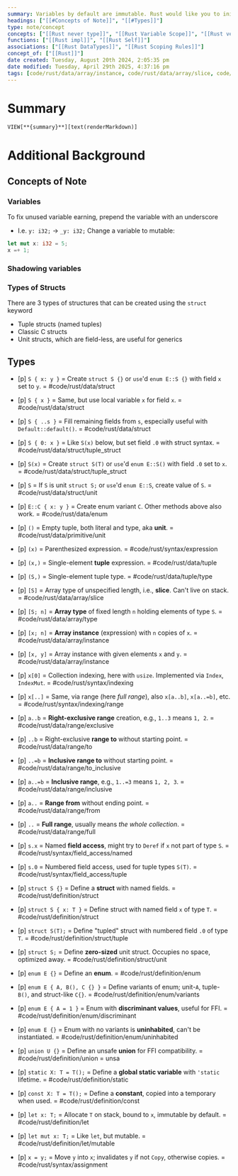 ```yaml
---
summary: Variables by default are immutable. Rust would like you to initialize and use each variable. Structs are data types and memory locations defined with keywords.
headings: ["[[#Concepts of Note]]", "[[#Types]]"]
type: note/concept
concepts: ["[[Rust never type]]", "[[Rust Variable Scope]]", "[[Rust vector]]"]
functions: ["[[Rust impl]]", "[[Rust Self]]"]
associations: ["[[Rust DataTypes]]", "[[Rust Scoping Rules]]"]
concept_of: ["[[Rust]]"]
date created: Tuesday, August 20th 2024, 2:05:35 pm
date modified: Tuesday, April 29th 2025, 4:37:16 pm
tags: [code/rust/data/array/instance, code/rust/data/array/slice, code/rust/data/array/type, code/rust/data/enum, code/rust/data/primitive/unit, code/rust/data/range/exclusive, code/rust/data/range/from, code/rust/data/range/full, code/rust/data/range/inclusive, code/rust/data/range/to, code/rust/data/range/to_inclusive, code/rust/data/struct, code/rust/data/struct/tuple_struct, code/rust/data/struct/unit, code/rust/data/tuple, code/rust/data/tuple/type, code/rust/definition/const, code/rust/definition/enum, code/rust/definition/enum/discriminant, code/rust/definition/enum/uninhabited, code/rust/definition/enum/variants, code/rust/definition/let, code/rust/definition/let/mutable, code/rust/definition/static, code/rust/definition/struct, code/rust/definition/struct/tuple, code/rust/definition/struct/unit, code/rust/definition/union, code/rust/syntax/assignment, code/rust/syntax/expression, code/rust/syntax/field_access/named, code/rust/syntax/field_access/tuple, code/rust/syntax/indexing, code/rust/syntax/indexing/range]
---
```

# Summary
`VIEW[**{summary}**][text(renderMarkdown)]`

# Additional Background

## Concepts of Note
### Variables
To fix unused variable earning, prepend the variable with an underscore
- I.e. `y: i32;` -> `_y: i32;`
Change a variable to mutable:
```rust
let mut x: i32 = 5;
x =+ 1;
```

### Shadowing variables 


### Types of Structs
There are 3 types of structures that can be created using the `struct` keyword
- Tuple structs (named tuples)
- Classic C structs
- Unit structs, which are field-less, are useful for generics

## Types
- [p] `S { x: y }` = Create `struct S {}` or `use`'d `enum E::S {}` with field `x` set to `y`. = #code/rust/data/struct  
<!--ID: 1751434090005-->

- [p] `S { x }` = Same, but use local variable `x` for field `x`. = #code/rust/data/struct  
<!--ID: 1751434090009-->

- [p] `S { ..s }` = Fill remaining fields from `s`, especially useful with `Default::default()`. = #code/rust/data/struct  
<!--ID: 1751434090014-->

- [p] `S { 0: x }` = Like `S(x)` below, but set field `.0` with struct syntax. = #code/rust/data/struct/tuple_struct  
<!--ID: 1751434090018-->

- [p] `S(x)` = Create `struct S(T)` or `use`'d `enum E::S()` with field `.0` set to `x`. = #code/rust/data/struct/tuple_struct  
<!--ID: 1751434090022-->

- [p] `S` = If `S` is unit `struct S;` or `use`'d `enum E::S`, create value of `S`. = #code/rust/data/struct/unit  
<!--ID: 1751434090026-->

- [p] `E::C { x: y }` = Create enum variant `C`. Other methods above also work. = #code/rust/data/enum  
<!--ID: 1751434090031-->

- [p] `()` = Empty tuple, both literal and type, aka **unit**. = #code/rust/data/primitive/unit  
<!--ID: 1751434090036-->

- [p] `(x)` = Parenthesized expression. = #code/rust/syntax/expression  
<!--ID: 1751434090040-->

- [p] `(x,)` = Single-element **tuple** expression. = #code/rust/data/tuple  
<!--ID: 1751434090044-->

- [p] `(S,)` = Single-element tuple type. = #code/rust/data/tuple/type  
<!--ID: 1751434090048-->

- [p] `[S]` = Array type of unspecified length, i.e., **slice**. Can't live on stack. = #code/rust/data/array/slice  
<!--ID: 1751434090052-->

- [p] `[S; n]` = **Array type** of fixed length `n` holding elements of type `S`. = #code/rust/data/array/type  
<!--ID: 1751434090059-->

- [p] `[x; n]` = **Array instance** (expression) with `n` copies of `x`. = #code/rust/data/array/instance  
<!--ID: 1751434090063-->

- [p] `[x, y]` = Array instance with given elements `x` and `y`. = #code/rust/data/array/instance  
<!--ID: 1751434090066-->

- [p] `x[0]` = Collection indexing, here with `usize`. Implemented via `Index`, `IndexMut`. = #code/rust/syntax/indexing  
<!--ID: 1751434090070-->

- [p] `x[..]` = Same, via range (here _full range_), also `x[a..b]`, `x[a..=b]`, etc. = #code/rust/syntax/indexing/range  
<!--ID: 1751434090077-->

- [p] `a..b` = **Right-exclusive range** creation, e.g., `1..3` means `1, 2`. = #code/rust/data/range/exclusive  
<!--ID: 1751434090083-->

- [p] `..b` = Right-exclusive **range to** without starting point. = #code/rust/data/range/to  
<!--ID: 1751434090088-->

- [p] `..=b` = **Inclusive range to** without starting point. = #code/rust/data/range/to_inclusive  
<!--ID: 1751434090092-->

- [p] `a..=b` = **Inclusive range**, e.g., `1..=3` means `1, 2, 3`. = #code/rust/data/range/inclusive  
<!--ID: 1751434090096-->

- [p] `a..` = **Range from** without ending point. = #code/rust/data/range/from  
<!--ID: 1751434090100-->

- [p] `..` = **Full range**, usually means _the whole collection_. = #code/rust/data/range/full  
<!--ID: 1751434090103-->

- [p] `s.x` = Named **field access**, might try to `Deref` if `x` not part of type `S`. = #code/rust/syntax/field_access/named  
<!--ID: 1751434090107-->

- [p] `s.0` = Numbered field access, used for tuple types `S(T)`. = #code/rust/syntax/field_access/tuple  
<!--ID: 1751434090111-->


- [p] `struct S {}` = Define a **struct** with named fields. = #code/rust/definition/struct
<!--ID: 1751434090116-->

- [p] `struct S { x: T }` = Define struct with named field `x` of type `T`. = #code/rust/definition/struct
<!--ID: 1751434090120-->

- [p] `struct S(T);` = Define "tupled" struct with numbered field `.0` of type `T`. = #code/rust/definition/struct/tuple
<!--ID: 1751434090125-->

- [p] `struct S;` = Define **zero-sized** unit struct. Occupies no space, optimized away. = #code/rust/definition/struct/unit
<!--ID: 1751434090129-->

- [p] `enum E {}` = Define an **enum**. = #code/rust/definition/enum
<!--ID: 1751434090133-->

- [p] `enum E { A, B(), C {} }` = Define variants of enum; unit-`A`, tuple-`B()`, and struct-like `C{}`. = #code/rust/definition/enum/variants
<!--ID: 1751434090137-->

- [p] `enum E { A = 1 }` = Enum with **discriminant values**, useful for FFI. = #code/rust/definition/enum/discriminant
<!--ID: 1751434090141-->

- [p] `enum E {}` = Enum with no variants is **uninhabited**, can't be instantiated. = #code/rust/definition/enum/uninhabited
<!--ID: 1751434382632-->

- [p] `union U {}` = Define an unsafe **union** for FFI compatibility. = #code/rust/definition/union = unsa
<!--ID: 1751434090147-->

- [p] `static X: T = T();` = Define a **global static variable** with `'static` lifetime. = #code/rust/definition/static
<!--ID: 1751434090151-->

- [p] `const X: T = T();` = Define a **constant**, copied into a temporary when used. = #code/rust/definition/const
<!--ID: 1751434090155-->

- [p] `let x: T;` = Allocate `T` on stack, bound to `x`, immutable by default. = #code/rust/definition/let
<!--ID: 1751434090159-->

- [p] `let mut x: T;` = Like `let`, but mutable. = #code/rust/definition/let/mutable
<!--ID: 1751434090163-->

- [p] `x = y;` = Move `y` into `x`; invalidates `y` if not `Copy`, otherwise copies. = #code/rust/syntax/assignment
<!--ID: 1751434090167-->

